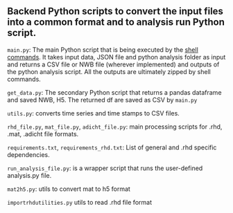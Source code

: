 ## Backend Python scripts to convert the input files into a common format and to analysis run Python script.

`main.py`: The main Python script that is being executed by the [shell commands](https://github.com/SPARC-FAIR-Codeathon/DataFusion/blob/main/service.cli/execute.sh). It takes input data, JSON file and python analysis folder as input and returns a CSV file or NWB file (wherever implemented) and outputs of the python analysis script. All the outputs are ultimately zipped by shell commands. 

`get_data.py`: The secondary Python script that returns a pandas dataframe and saved NWB, H5. The returned df are saved as CSV by `main.py`

`utils.py`: converts time series and time stamps to CSV files.

`rhd_file.py`, `mat_file.py`, `adicht_file.py`: main processing scripts for .rhd, .mat, .adicht file formats.

`requirements.txt`, `requirements_rhd.txt`: List of general and .rhd specific dependencies.

`run_analysis_file.py`: is a wrapper script that runs the user-defined analysis.py file.

`mat2h5.py`: utils to convert mat to h5 format

`importrhdutilities.py` utils to read .rhd file format



